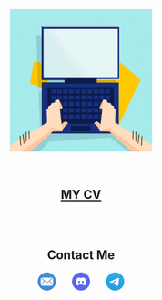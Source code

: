 <p align="center"><img width="250" height="250px" src="./CV/assets/comp.gif"></p>
<br/>
<h2></h2>
<h2 align="center"><a href="https://dmitry-starchenko.netlify.app">MY CV</a></h2>

<br/>
<br/>
<h2 align="center">Contact Me</h2>
<p align="center">
  <a href="mailto:dololob92@gmail.com"><img style="border-radius: 30px" width="32" height="32" src="./CV/assets/email.jpg" alt="Email" title="Type me on Email"/></a>
  &#8287;&#8287;&#8287;&#8287;&#8287;
  <a href="https://discordapp.com/users/oloolo" alt="Discord" title="Discord"><img style="border-radius: 30px" width="32" height="32" src="./CV/assets/discord.png" alt="discord" title="Type me on Discord"/></a>
  &#8287;&#8287;&#8287;&#8287;&#8287;
  <a href="https://t.me/BazZ"><img style="border-radius: 30px" width="32" height="32" src="./CV/assets/telegram.webp" alt="telegram" title="Type me on Telegram"/></a>
</p>

